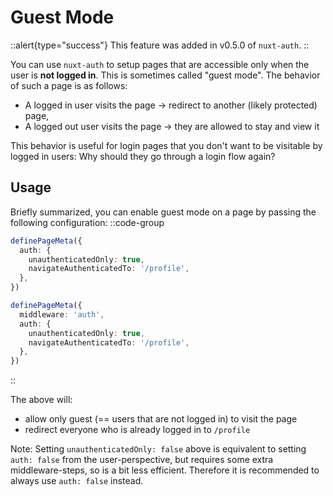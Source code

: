 # Guest Mode

::alert{type="success"}
This feature was added in v0.5.0 of `nuxt-auth`.
::

You can use `nuxt-auth` to setup pages that are accessible only when the user is **not logged in**. This is sometimes called "guest mode". The behavior of such a page is as follows:
- A logged in user visits the page -> redirect to another (likely protected) page,
- A logged out user visits the page -> they are allowed to stay and view it

This behavior is useful for login pages that you don't want to be visitable by logged in users: Why should they go through a login flow again?

## Usage

Briefly summarized, you can enable guest mode on a page by passing the following configuration:
::code-group
```ts [Global middleware enabled]
definePageMeta({
  auth: {
    unauthenticatedOnly: true,
    navigateAuthenticatedTo: '/profile',
  },
})
```
```ts [Global middleware disabled]
definePageMeta({
  middleware: 'auth',
  auth: {
    unauthenticatedOnly: true,
    navigateAuthenticatedTo: '/profile',
  },
})
```
::

The above will:
- allow only guest (== users that are not logged in) to visit the page
- redirect everyone who is already logged in to `/profile`

Note: Setting `unauthenticatedOnly: false` above is equivalent to setting `auth: false` from the user-perspective, but requires some extra middleware-steps, so is a bit less efficient. Therefore it is recommended to always use `auth: false` instead.
